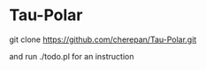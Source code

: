 # Tau-Polar

git clone https://github.com/cherepan/Tau-Polar.git

and run ./todo.pl for an instruction
